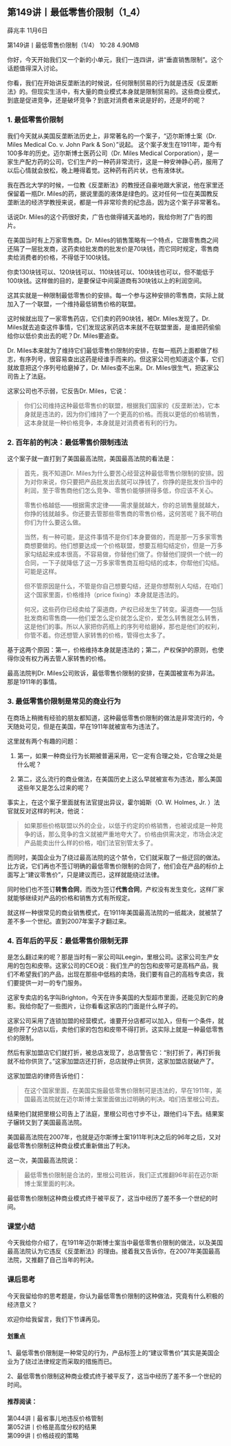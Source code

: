 
## 第149讲丨最低零售价限制（1_4）


薛兆丰
11月6日

第149讲丨最低零售价限制（1/4）
10:28 4.90MB


你好，今天开始我们又一个新的小单元，我们一连四讲，讲“垂直销售限制”。这个话题值得深入讨论。

你看，我们在开始讲反垄断法的时候说，任何限制贸易的行为就是违反《反垄断法》的。但现实生活中，有大量的商业模式本身就是限制贸易的。这些商业模式，到底是促进竞争，还是破坏竞争？到底对消费者来说是好的，还是坏的呢？

### 1. 最低零售价限制

我们今天就从美国反垄断法历史上，非常著名的一个案子，“迈尔斯博士案（Dr. Miles Medical Co. v. John Park & Son）”说起。
这个案子发生在1911年，距今有100多年的历史。迈尔斯博士医药公司（Dr. Miles Medical Corporation），是一家生产配方药的公司，它们生产的一种药非常流行，这是一种安神静心药，服用了以后心情就会放松，晚上睡得着觉。这种药有药片状，也有液体状。

我在西北大学的时候，一位教《反垄断法》的教授还自豪地跟大家说，他在家里还保留着一瓶Dr. Miles的药，据说里面的液体是绿色的。这对任何一位在美国教反垄断法的经济学教授来说，都是一件非常珍贵的纪念品，因为这个案子非常著名。

话说Dr. Miles的这个药很好卖，广告也做得铺天盖地的，我给你附了广告的图片。

在美国当时有上万家零售商。Dr. Miles的销售策略有一个特点，它跟零售商之间还隔了一层批发商，这药卖给批发商的批发价是70块钱，而它同时规定，零售商卖给消费者的价格，不得低于100块钱。

你卖130块钱可以、120块钱可以、110块钱可以、100块钱也可以，但不能低于100块钱。这样做的目的，是要保证中间渠道商有30块钱以上的利润空间。

这其实就是一种限制最低零售价的安排。每一个参与这种安排的零售商，实际上就加入了一个联盟，一个维持最低销售价格的联盟。

这时候就出现了一家零售药店，它们卖的药90块钱，被Dr. Miles发现了。Dr. Miles就去追查这件事情，它们发现这家药店本来就不在联盟里面，是谁把药偷偷给你以低价卖出去的呢？Dr. Miles要追查。

Dr. Miles本来就为了维持它们最低零售价限制的安排，在每一瓶药上面都做了标志，有序列号，很容易查出这药是经谁手而来的。但这家公司也知道这个事，它们就故意把这个序列号给磨掉了，Dr. Miles查不出来。Dr. Miles很生气，把这家公司告上了法庭。

这家公司也不示弱，它反告Dr. Miles，它说：

> 你们公司维持这种最低零售价的联盟，根据我们国家的《反垄断法》，它本身就是违法的，因为你们维持了一个更高的价格。而我以更低的价格销售，这本身就是一种价格竞争，本身就是对消费者有利的行为。

### 2. 百年前的判决：最低零售价限制违法

这个案子就一直打到了美国最高法院，美国最高法院的看法是：

> 首先，我不知道Dr. Miles为什么要苦心经营这种最低零售价限制的安排。因为对你来说，你只要把产品批发出去就可以挣钱了，你挣的是批发价当中的利润，至于零售商他们怎么竞争、零售价能够拼得多低，你应该不关心。
>
> 零售价格越低——根据需求定律——需求量就越大，你的总销售量就越大，你挣的钱就越多。你还要去管那些零售商的零售价格，这何苦呢？我不明白你们为什么要这么做。
>
> 当然，有一种可能，是这件事情不是你们本身要做的，而是那一万多家零售商想要做的。他们想要达成一个价格联盟，想要互相勾结定价，但是一万多家勾结起来成本很高，不容易做，你替他们做了。你替他们提供一个统一的合同，一下子就降低了这一万多家零售商互相勾结的成本，你帮他们勾结。可能是这样。
>
> 但不管原因是什么，不管是你自己想要勾结，还是你想帮别人勾结，在咱们这个国家里面，价格维持（price fixing）本身就是违法的。
>
> 何况，这些药你已经卖给了渠道商，产权已经发生了转变。渠道商——包括批发商和零售商——他们爱怎么定价就怎么定价，爱怎么转售就怎么转售，这是他们的事。所以人家把你药瓶上的序列号给磨掉，那也是他们的权利，你管不着。你还想管人家转售的价格，管得也太多了。

基于这两个原因：第一，价格维持本身就是违法的；第二，产权保护的原则，也使得你没有权力再去管人家转售的价格。

最高法院判Dr. Miles公司败诉，最低零售价限制的安排，在美国被宣布为非法。那是1911年的事情。

### 3. 最低零售价限制是常见的商业行为

在商场上稍微有经验的朋友都知道，这种最低零售价限制的做法是非常流行的，今天随处可见，但是在美国，早在1911年就被宣布为违法了。

这里就有两个有趣的问题：

1. 第一，如果一种商业行为长期被普遍采用，它一定有合理之处，它合理之处是什么呢？

2. 第二，这么流行的商业做法，在美国历史上这么早就被宣布为违法，那么美国这些年又是怎么过来的呢？

事实上，在这个案子里面就有法官提出异议，霍尔姆斯（O. W. Holmes, Jr. ）法官就反对这样的判决，他说：

> 如果那些价格联盟以外的企业，以低于约定的价格销售，也被说成是一种竞争的话，那么竞争的含义就被严重地夸大了。价格由供需决定，市场会决定产品能卖出什么样的价格，咱们法官别管太多了。

而同时，美国企业为了绕过最高法院的这个禁令，它们就采取了一些迂回的做法。比方说，它们再也不签订明确的最低零售价限制的合同了，他们会在产品的标价上面写上“建议零售价”，只是建议而已，这样就能绕过法律。

同时他们也不签订**转售合同**，而改为签订**代售合同**，产权没有发生变化，这样厂家就能够继续对产品的价格和销售方式有所规定。

就这样一种很常见的商业销售模式，在1911年美国最高法院的一纸裁决，就被禁了差不多一个世纪。直到2007年案子才翻过来。

### 4. 百年后的平反：最低零售价限制无罪

是怎么翻过来的呢？那是当时有一家公司叫Leegin，里根公司。这家公司生产女用的包包和皮带。这家公司的CEO说：我们生产的包包和皮带可是高档产品，我们不希望我们的产品，出现在那些中低档的卖场，我们要有自己的高档专卖店，我们要提供一对一的专门服务。

这家专卖店的名字叫Brighton，今天在许多美国的大型超市里面，还能见到它的身影。我给你配了一些图片，让你看看这家店的门面是什么样子的。

这家公司采用了连锁加盟的经营模式，谁要开分店都可以加入，但有一个条件，就是你开了分店以后，卖他们家的包包和皮带不得打折。这实际上就是一种最低零售价的限制。

然后有家加盟店它们就打折，被总店发现了，总店警告它：“别打折了，再打折我就不给你供货了。”这家加盟店还打折，总店就停止供货，这家加盟店就破产了。

这家加盟店的律师告诉他们：

> 在这个国家里面，在美国实施最低零售价限制可是违法的，早在1911年，美国最高法院就在迈尔斯博士案里面做出过明确的判决。咱们告里根公司去。

结果他们就把里根公司告上了法庭，里根公司也寸步不让，跟他们斗下去。结果案子辗转又到了美国最高法院。

美国最高法院在2007年，也就是迈尔斯博士案1911年判决之后的96年之后，又对最低零售价限制这种商业模式重新做出了判决。

这一次，美国最高法院说：

> 最低零售价限制是合法的，里根公司胜诉，我们正式推翻96年前在迈尔斯博士案里面的判决。

最低零售价限制这种商业模式终于被平反了，这当中经历了差不多一个世纪的时间。

### 课堂小结
今天我给你介绍了，在1911年迈尔斯博士案当中最低零售价限制的做法，以及美国最高法院认为它违反《反垄断法》的理由。接着我又告诉你，在2007年美国最高法院，又推翻了自己当年的判决。

### 课后思考
今天我留给你的思考题是，你认为最低零售价限制的这种做法，究竟有什么积极的经济意义？

欢迎你给我留言，我们下节课再见。

#### 划重点

1、最低零售价限制是一种常见的行为，产品标签上的“建议零售价”其实是美国企业为了绕过法律规定而采取的措施而已。

2、最低零售价限制这种商业模式终于被平反了，这当中经历了差不多一个世纪的时间。

#### 推荐阅读：

第044讲丨最省事儿地违反价格管制  
第052讲丨价格是高度分权的结果  
第099讲丨价格歧视的策略  